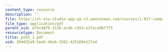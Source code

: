 ```yaml
---
content_type: resource
description: ''
file: https://ol-ocw-studio-app-qa.s3.amazonaws.com/courses/1-017-computing-and-data-analysis-for-environmental-applications-fall-2003/204d32a95ee646ab3562425169e137ad_ps03_1.pdf
file_type: application/pdf
parent_uid: d79c48f6-313b-acdb-c954-e3faca9b77f3
resourcetype: Document
title: ps03_1.pdf
uid: 204d32a9-5ee6-46ab-3562-425169e137ad
---
```

